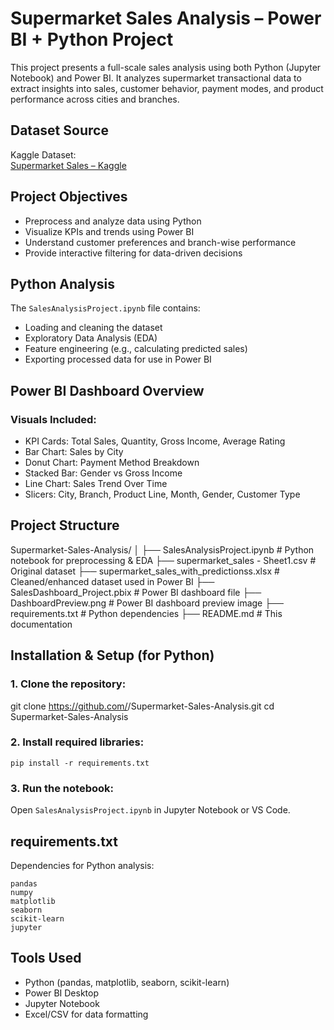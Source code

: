 # Supermarket Sales Analysis – Power BI + Python Project

This project presents a full-scale sales analysis using both Python (Jupyter Notebook) and Power BI. It analyzes supermarket transactional data to extract insights into sales, customer behavior, payment modes, and product performance across cities and branches.

## Dataset Source

Kaggle Dataset:  
[Supermarket Sales – Kaggle](https://www.kaggle.com/datasets/faresashraf1001/supermarket-sales)

## Project Objectives

- Preprocess and analyze data using Python
- Visualize KPIs and trends using Power BI
- Understand customer preferences and branch-wise performance
- Provide interactive filtering for data-driven decisions

## Python Analysis

The `SalesAnalysisProject.ipynb` file contains:

- Loading and cleaning the dataset
- Exploratory Data Analysis (EDA)
- Feature engineering (e.g., calculating predicted sales)
- Exporting processed data for use in Power BI

## Power BI Dashboard Overview

### Visuals Included:
- KPI Cards: Total Sales, Quantity, Gross Income, Average Rating
- Bar Chart: Sales by City
- Donut Chart: Payment Method Breakdown
- Stacked Bar: Gender vs Gross Income
- Line Chart: Sales Trend Over Time
- Slicers: City, Branch, Product Line, Month, Gender, Customer Type


## Project Structure

Supermarket-Sales-Analysis/
│
├── SalesAnalysisProject.ipynb              # Python notebook for preprocessing & EDA
├── supermarket_sales - Sheet1.csv          # Original dataset
├── supermarket_sales_with_predictionss.xlsx # Cleaned/enhanced dataset used in Power BI
├── SalesDashboard_Project.pbix             # Power BI dashboard file
├── DashboardPreview.png                    # Power BI dashboard preview image
├── requirements.txt                        # Python dependencies
├── README.md                               # This documentation


## Installation & Setup (for Python)

### 1. Clone the repository:

git clone https://github.com/<your-username>/Supermarket-Sales-Analysis.git
cd Supermarket-Sales-Analysis


### 2. Install required libraries:

```
pip install -r requirements.txt
```

### 3. Run the notebook:

Open `SalesAnalysisProject.ipynb` in Jupyter Notebook or VS Code.

## requirements.txt
Dependencies for Python analysis:

```
pandas
numpy
matplotlib
seaborn
scikit-learn
jupyter
```

## Tools Used

- Python (pandas, matplotlib, seaborn, scikit-learn)
- Power BI Desktop
- Jupyter Notebook
- Excel/CSV for data formatting

